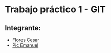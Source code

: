 # Trabajo práctico 1 - GIT

## Integrante:
* [Flores Cesar](https://github.com/manupic/emanuelpicTP1-GIT/blob/main/CV%20cesar_flores.md)
* [Pic Emanuel](https://github.com/manupic/emanuelpicTP1-GIT/blob/main/cv_pic_emanuel.md)